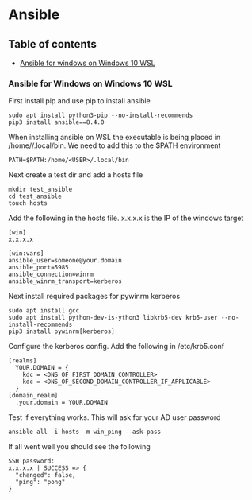 # Ansible

## Table of contents
* [Ansible for windows on Windows 10 WSL](#ansible_for_windows_on_windows_10_wsl)

### Ansible for Windows on Windows 10 WSL
First install pip and use pip to install ansible
```
sudo apt install python3-pip --no-install-recommends
pip3 install ansible==8.4.0
```
When installing ansible on WSL the executable is being placed in /home/<USER>/.local/bin. We need to add this to the $PATH environment
```
PATH=$PATH:/home/<USER>/.local/bin
```
Next create a test dir and add a hosts file
```
mkdir test_ansible
cd test_ansible
touch hosts
```
Add the following in the hosts file. x.x.x.x is the IP of the windows target
```
[win]
x.x.x.x

[win:vars]
ansible_user=someone@your.domain
ansible_port=5985
ansible_connection=winrm
ansible_winrm_transport=kerberos
```
Next install required packages for pywinrm kerberos
```
sudo apt install gcc
sudo apt install python-dev-is-ython3 libkrb5-dev krb5-user --no-install-recommends
pip3 install pywinrm[kerberos]
```
Configure the kerberos config. Add the following in /etc/krb5.conf 
```
[realms]
  YOUR.DOMAIN = {
    kdc = <DNS_OF_FIRST_DOMAIN_CONTROLLER>
    kdc = <DNS_OF_SECOND_DOMAIN_CONTROLLER_IF_APPLICABLE>
  }
[domain_realm]
  .your.domain = YOUR.DOMAIN
```
Test if everything works. This will ask for your AD user password
```
ansible all -i hosts -m win_ping --ask-pass
```
If all went well you should see the following
```
SSH password:
x.x.x.x | SUCCESS => {
  "changed": false,
  "ping": "pong"
}
```

